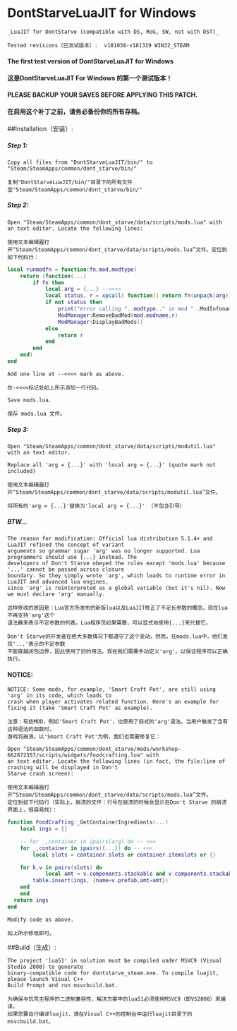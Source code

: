 # DontStarveLuaJIT for Windows
	_LuaJIT for DontStarve (compatible with DS, RoG, SW, not with DST)_

	Tested revisions（已测试版本）:  v181038-v181319 WIN32_STEAM

####  The first test version of DontStarveLuaJIT for Windows 

####  这是DontStarveLuaJIT For Windows 的第一个测试版本！

####  PLEASE BACKUP YOUR SAVES BEFORE APPLYING THIS PATCH. 

####  在启用这个补丁之前，请务必备份你的所有存档。


##Installation（安装）: 

##### Step 1:
	Copy all files from "DontStarveLuaJIT/bin/" to "Steam/SteamApps/common/dont_starve/bin/"

	复制"DontStarveLuaJIT/bin/"目录下的所有文件至"Steam/SteamApps/common/dont_starve/bin/"

##### Step 2:	
	Open "Steam/SteamApps/common/dont_starve/data/scripts/mods.lua" with an text editor. Locate the following lines:

	使用文本编辑器打开“Steam/SteamApps/common/dont_starve/data/scripts/mods.lua”文件。定位到如下代码行：

```lua
local runmodfn = function(fn,mod,modtype)
	return (function(...)
		if fn then
			local arg = {...} --<<<<
			local status, r = xpcall( function() return fn(unpack(arg)) end, debug.traceback)
			if not status then
				print("error calling "..modtype.." in mod "..ModInfoname(mod.modname)..": \n"..r)
				ModManager:RemoveBadMod(mod.modname,r)
				ModManager:DisplayBadMods()
			else
				return r
			end
		end
	end)
end
```
	Add one line at --<<<< mark as above.

	在-<<<<标记处如上所示添加一行代码。

	Save mods.lua. 

	保存 mods.lua 文件。

##### Step 3:	
	Open "Steam/SteamApps/common/dont_starve/data/scripts/modutil.lua" with an text editor. 
	
	Replace all 'arg = {...}' with 'local arg = {...}' (quote mark not included)

	使用文本编辑器打开“Steam/SteamApps/common/dont_starve/data/scripts/modutil.lua”文件。
	
	将所有的'arg = {...}'替换为'local arg = {...}' （不包含引号）

##### BTW...

	The reason for modification: Official lua distribution 5.1.4+ and LuaJIT refined the concept of variant
	arguments so grammar sugar 'arg' was no longer supported. Lua programmers should use {...} instead. The
	developers of Don't Starve obeyed the rules except 'mods.lua' because '...' cannot be passed across closure
	boundary. So they simply wrote 'arg', which leads to runtime error in LuaJIT and advanced lua engines, 
	since 'arg' is reinterpreted as a global variable (but it's nil). Now we must declare 'arg' manually.

	这样修改的原因是：Lua官方所发布的新版lua以及LuaJIT修正了不定长参数的概念，现在lua不再支持'arg'这个
	语法糖来表示不定参数的列表。Lua程序员如果需要，可以显式地使用{...}来代替它。
	
	Don't Starve的开发者在绝大多数情况下都遵守了这个变动。然而，在mods.lua中，他们发现'...'表示的不定参数
	不能穿越闭包边界，因此使用了旧的用法。现在我们需要手动定义'arg'，以保证程序可以正确执行。

#### NOTICE:

	NOTICE: Some mods, for example, 'Smart Craft Pot', are still using 'arg' in its code, which leads to
	crash when player activates related function. Here's an example for fixing it (take 'Smart Craft Pot' as example).

	注意：有些MOD，例如'Smart Craft Pot'，也使用了旧式的'arg'语法。当用户触发了含有这种语法的函数时，
	游戏将崩溃。以'Smart Craft Pot'为例，我们也需要修复它：

 	Open "Steam/SteamApps/common/dont_starve/mods/workshop-662872357/scripts/widgets/foodcrafting.lua" with
 	an text editor. Locate the following lines (in fact, the file:line of crashing will be displayed in Don't
 	Starve crash screen):

	使用文本编辑器打开“Steam/SteamApps/common/dont_starve/data/scripts/mods.lua”文件。
	定位到如下代码行（实际上，崩溃的文件：行号在崩溃的时候会显示在Don't Starve 的崩溃界面上，很容易找）：

```lua
function FoodCrafting:_GetContainerIngredients(...)
	local ings = {}

	-- for _,container in ipairs(arg) do -- >>>
	for _,container in ipairs({...}) do -- <<<
		local slots = container.slots or container.itemslots or {}

  	for k,v in pairs(slots) do
			local amt = v.components.stackable and v.components.stackable.stacksize or 1
    	table.insert(ings, {name=v.prefab,amt=amt})
  	end
	end
  return ings
end
```

	Modify code as above.

	如上所示修改即可。

##Build（生成）: 

	The project 'lua51' in solution must be compiled under MSVC9 (Visual Studio 2008) to generate 
	binary-compatible code for dontstarve_steam.exe. To compile luajit, please launch Visual C++ 
	Build Prompt and run msvcbuild.bat.

	为确保与饥荒主程序的二进制兼容性，解决方案中的lua51必须使用MSVC9（即VS2008）来编译。
	如果您要自行编译luajit，请在Visual C++的控制台中运行luajit目录下的msvcbuild.bat。
